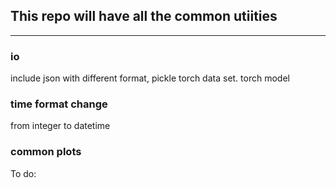 ## This repo will have all the common utiities

----
### io
include json with different format, pickle
torch data set. torch model

### time format change

from integer to datetime
### common plots

To do: